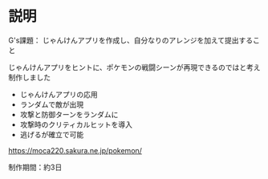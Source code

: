 # 説明
G's課題：
じゃんけんアプリを作成し、自分なりのアレンジを加えて提出すること  

じゃんけんアプリをヒントに、ポケモンの戦闘シーンが再現できるのではと考え制作しました
* じゃんけんアプリの応用
* ランダムで敵が出現
* 攻撃と防御ターンをランダムに
* 攻撃時のクリティカルヒットを導入
* 逃げるが確立で可能


https://moca220.sakura.ne.jp/pokemon/

制作期間：約3日  
